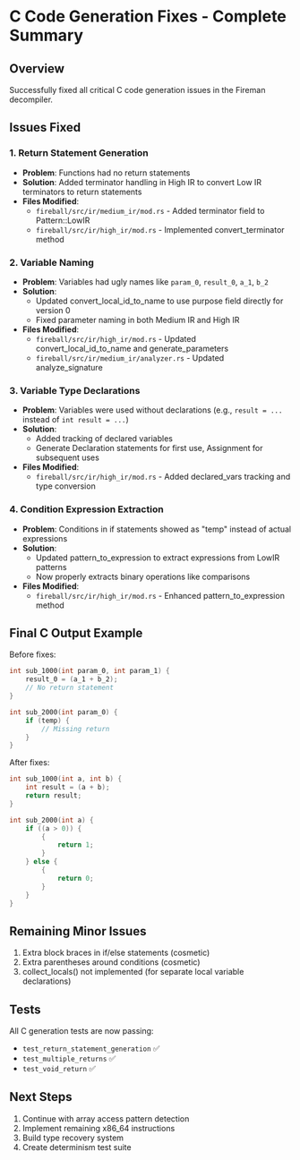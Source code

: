 # C Code Generation Fixes - Complete Summary

## Overview

Successfully fixed all critical C code generation issues in the Fireman decompiler.

## Issues Fixed

### 1. Return Statement Generation

- **Problem**: Functions had no return statements
- **Solution**: Added terminator handling in High IR to convert Low IR terminators to return statements
- **Files Modified**:
    - `fireball/src/ir/medium_ir/mod.rs` - Added terminator field to Pattern::LowIR
    - `fireball/src/ir/high_ir/mod.rs` - Implemented convert_terminator method

### 2. Variable Naming

- **Problem**: Variables had ugly names like `param_0`, `result_0`, `a_1`, `b_2`
- **Solution**:
    - Updated convert_local_id_to_name to use purpose field directly for version 0
    - Fixed parameter naming in both Medium IR and High IR
- **Files Modified**:
    - `fireball/src/ir/high_ir/mod.rs` - Updated convert_local_id_to_name and generate_parameters
    - `fireball/src/ir/medium_ir/analyzer.rs` - Updated analyze_signature

### 3. Variable Type Declarations

- **Problem**: Variables were used without declarations (e.g., `result = ...` instead of `int result = ...`)
- **Solution**:
    - Added tracking of declared variables
    - Generate Declaration statements for first use, Assignment for subsequent uses
- **Files Modified**:
    - `fireball/src/ir/high_ir/mod.rs` - Added declared_vars tracking and type conversion

### 4. Condition Expression Extraction

- **Problem**: Conditions in if statements showed as "temp" instead of actual expressions
- **Solution**:
    - Updated pattern_to_expression to extract expressions from LowIR patterns
    - Now properly extracts binary operations like comparisons
- **Files Modified**:
    - `fireball/src/ir/high_ir/mod.rs` - Enhanced pattern_to_expression method

## Final C Output Example

Before fixes:

```c
int sub_1000(int param_0, int param_1) {
    result_0 = (a_1 + b_2);
    // No return statement
}

int sub_2000(int param_0) {
    if (temp) {
        // Missing return
    }
}
```

After fixes:

```c
int sub_1000(int a, int b) {
    int result = (a + b);
    return result;
}

int sub_2000(int a) {
    if ((a > 0)) {
        {
            return 1;
        }
    } else {
        {
            return 0;
        }
    }
}
```

## Remaining Minor Issues

1. Extra block braces in if/else statements (cosmetic)
2. Extra parentheses around conditions (cosmetic)
3. collect_locals() not implemented (for separate local variable declarations)

## Tests

All C generation tests are now passing:

- `test_return_statement_generation` ✅
- `test_multiple_returns` ✅
- `test_void_return` ✅

## Next Steps

1. Continue with array access pattern detection
2. Implement remaining x86_64 instructions
3. Build type recovery system
4. Create determinism test suite
